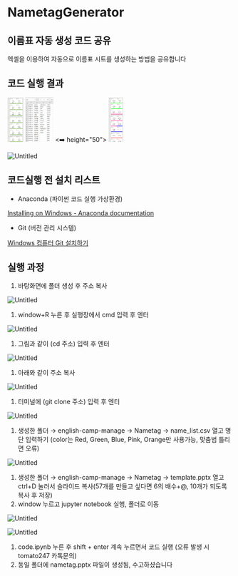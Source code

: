 # NametagGenerator

## 이름표 자동 생성 코드 공유

엑셀을 이용하여 자동으로 이름표 시트를 생성하는 방법을 공유합니다

## 코드 실행 결과
<p float="left">
  <img src="src/1.png" height="100" />
  <img src="src/2.png" height="100" /> 
  <➡️ height="50">
  <img src="src/3.png" height="100" />
</p>



![Untitled](NametagGenerator%20cc1d433af9134f91a0016678260c2e45/Untitled%202.png)

## 코드실행 전 설치 리스트

- Anaconda (파이썬 코드 실행 가상환경)

[Installing on Windows - Anaconda documentation](https://docs.anaconda.com/anaconda/install/windows/)

- Git (버전 관리 시스템)

[Windows 컴퓨터 Git 설치하기](https://velog.io/@saakmiso/Windows-%EC%BB%B4%ED%93%A8%ED%84%B0-Git-%EC%84%A4%EC%B9%98%ED%95%98%EA%B8%B0)

## 실행 과정

1. 바탕화면에 폴더 생성 후 주소 복사

![Untitled](NametagGenerator%20cc1d433af9134f91a0016678260c2e45/Untitled%203.png)

1. window+R 누른 후 실행창에서 cmd 입력 후 엔터

![Untitled](NametagGenerator%20cc1d433af9134f91a0016678260c2e45/Untitled%204.png)

1. 그림과 같이 (cd 주소) 입력 후 엔터

![Untitled](NametagGenerator%20cc1d433af9134f91a0016678260c2e45/Untitled%205.png)

1. 아래와 같이 주소 복사

![Untitled](NametagGenerator%20cc1d433af9134f91a0016678260c2e45/Untitled%206.png)

1. 터미널에 (git clone 주소) 입력 후 엔터

![Untitled](NametagGenerator%20cc1d433af9134f91a0016678260c2e45/Untitled%207.png)

1. 생성한 폴더 → english-camp-manage → Nametag → name_list.csv 열고 명단 입력하기 (color는 Red, Green, Blue, Pink, Orange만 사용가능, 맞춤법 틀리면 오류)

![Untitled](NametagGenerator%20cc1d433af9134f91a0016678260c2e45/Untitled%208.png)

1. 생성한 폴더 → english-camp-manage → Nametag → template.pptx 열고 ctrl+D 눌러서 슬라이드 복사(57개를 만들고 싶다면 6의 배수+@, 10개가 되도록 복사 후 저장)
2. window 누르고 jupyter notebook 실행, 폴더로 이동

![Untitled](NametagGenerator%20cc1d433af9134f91a0016678260c2e45/Untitled%209.png)

![Untitled](NametagGenerator%20cc1d433af9134f91a0016678260c2e45/Untitled%2010.png)

1. code.ipynb 누른 후 shift + enter 계속 누르면서 코드 실행 (오류 발생 시 tomato247 카톡문의)
2. 동일 폴더에 nametag.pptx 파일이 생성됨, 수고하셨습니다
